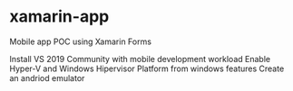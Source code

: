 # xamarin-app
Mobile app POC using Xamarin Forms

Install VS 2019 Community with mobile development workload
Enable Hyper-V and Windows Hipervisor Platform from windows features
Create an andriod emulator

